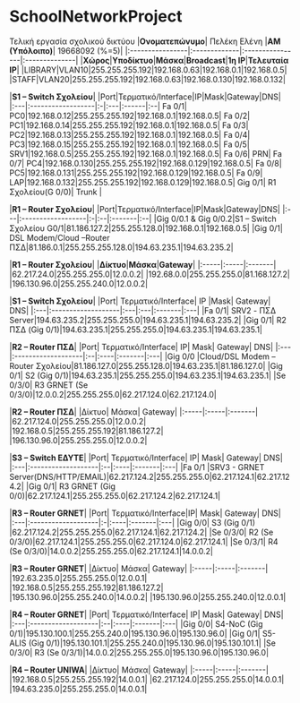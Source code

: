 # SchoolNetworkProject
Τελική εργασία σχολικού δικτύου
|**Ονοματεπώνυμο**| Πελέκη Ελένη |**ΑΜ (Υπόλοιπο)**| 19668092 (%=5)|
|:----------------|:-------------|:----------------|:--------------|
|**Χώρος**|**Υποδίκτυο**|**Μάσκα**|**Broadcast**|**1η IP**|**Τελευταία IP**|
|LIBRARY|VLAN10|255.255.255.192|192.168.0.63|192.168.0.1|192.168.0.5|
|STAFF|VLAN20|255.255.255.192|192.168.0.63|192.168.0.130|192.168.0.132|

|**S1 – Switch Σχολείου**|
|Port|Τερματικό/Ιnterface|ΙP|Mask|Gateway|DNS|
|:---|:------------------|:-|:---|:------|:--|
Fa 0/1| PC0|192.168.0.12|255.255.255.192|192.168.0.1|192.168.0.5|
Fa 0/2| PC1|192.168.0.14|255.255.255.192|192.168.0.1|192.168.0.5|
Fa 0/3| PC2|192.168.0.13|255.255.255.192|192.168.0.1|192.168.0.5|
Fa 0/4| PC3|192.168.0.15|255.255.255.192|192.168.0.1|192.168.0.5|
Fa 0/5| SRV1|192.168.0.5|255.255.255.192|192.168.0.1|192.168.0.5|
Fa 0/6| PRN|
Fa 0/7| PC4|192.168.0.130|255.255.255.192|192.168.0.129|192.168.0.5|
Fa 0/8| PC5|192.168.0.131|255.255.255.192|192.168.0.129|192.168.0.5|
Fa 0/9| LAP|192.168.0.132|255.255.255.192|192.168.0.129|192.168.0.5|
Gig 0/1| R1 Σχολείου(G 0/0)|                Trunk                  |

|**R1 – Router Σχολείου**|
|Port|Τερματικό/Interface|ΙP|Mask|Gateway|DNS|
|:---|:------------------|:-|:--|:-------|:--|
|Gig 0/0.1 & Gig 0/0.2|S1 – Switch Σχολείου G0/1|81.186.127.2|255.255.128.0|192.168.0.1|192.168.0.5|
|Gig 0/1| DSL Modem/Cloud –Router ΠΣΔ|81.186.0.1|255.255.255.128.0|194.63.235.1|194.63.235.2|

|**R1 – Router Σχολείου**|
|**Δίκτυο**|**Μάσκα**|**Gateway**|
|:-----|:-----|:-------|
|62.217.24.0|255.255.255.0|12.0.0.2|
|192.68.0.0|255.255.255.0|81.168.127.2|
|196.130.96.0|255.255.240.0|12.0.0.2|

|**S1 – Switch Σχολείου**|
|Port| Τερματικό/Ιnterface| ΙP |Mask| Gateway| DNS|
|:---|:-------------------|:---|:---|:-------|:---|
|Fa 0/1| SRV2 - ΠΣΔ Server|194.63.235.2|255.255.255.0|194.63.235.1|194.63.235.2|
|Gig 0/1| R2 ΠΣΔ (Gig 0/1)|194.63.235.1|255.255.255.0|194.63.235.1|194.63.235.1|

|**R2 – Router ΠΣΔ**|
|Port| Τερματικό/Interface| ΙP| Mask| Gateway| DNS|
|:---|:-------------------|:--|:----|:-------|:---|
|Gig 0/0 |Cloud/DSL Modem – Router Σχολείου|81.186.127.0|255.255.128.0|194.63.235.1|81.186.127.0|
|Gig 0/1| S2 (Gig 0/1)|194.63.235.1|255.255.255.0|194.63.235.1|194.63.235.1|
|Se 0/3/0| R3 GRNET (Se 0/3/0)|12.0.0.2|255.255.255.0|62.217.124.0|62.217.124.0|

|**R2 – Router ΠΣΔ**|
|Δίκτυο| Μάσκα| Gateway|
|:-----|:-----|:-------|
|62.217.124.0|255.255.255.0|12.0.0.2|
|192.168.0.5|255.255.255.192|81.186.127.2|
|196.130.96.0|255.255.255.0|12.0.0.2|

|**S3 – Switch EΔΥΤΕ**|
|Port| Τερματικό/Interface| ΙP| Mask| Gateway| DNS|
|:---|:-------------------|:--|:----|:-------|:---|
|Fa 0/1 |SRV3 - GRNET Server(DNS/HTTP/EMAIL)|62.217.124.2|255.255.255.0|62.217.124.1|62.217.124.2|
|Gig 0/1| R3 GRNET (Gig 0/0)|62.217.124.1|255.255.255.0|62.217.124.2|62.217.124.1|

|**R3 – Router GRNET**|
|Port| Τερματικό/Interface|ΙP| Mask| Gateway| DNS|
|:---|:-------------------|:-|:----|:-------|:---|
|Gig 0/0| S3 (Gig 0/1) |62.217.124.2|255.255.255.0|62.217.124.1|62.217.124.2|
|Se 0/3/0| R2 (Se 0/3/0)|62.217.124.1|255.255.255.0|62.217.124.0|62.217.124.1| 
|Se 0/3/1| R4 (Se 0/3/0)|14.0.0.2|255.255.255.0|62.217.124.1|14.0.0.2|

|**R3 – Router GRNET**|
|Δίκτυο| Μάσκα| Gateway|
|:-----|:-----|:-------|
|192.63.235.0|255.255.255.0|12.0.0.1|
|192.168.0.5|255.255.255.192|81.186.127.2|
|195.130.96.0|255.255.240.0|14.0.0.2|
|195.130.96.0|255.255.240.0|12.0.0.1|

|**R4 – Router GRNET**|
|Port| Τερματικό/Interface| ΙP| Mask| Gateway| DNS|
|:---|:-------------------|:--|:----|:-------|:---|
|Gig 0/0| S4-NoC (Gig 0/1)|195.130.100.1|255.255.240.0|195.130.96.0|195.130.96.0| 
|Gig 0/1| S5-ALIS (Gig 0/1)|195.130.101.1|255.255.240.0|195.130.96.0|195.130.101.1|
|Se 0/3/0| R3 (Se 0/3/1)|14.0.0.2|255.255.255.0|195.130.96.0|195.130.96.0|

|**R4 – Router UNIWA**|
|Δίκτυο| Μάσκα| Gateway|
|:-----|:-----|:-------|
|192.168.0.5|255.255.255.192|14.0.0.1|
|62.217.124.0|255.255.255.0|14.0.0.1|
|194.63.235.0|255.255.255.0|14.0.0.1|
